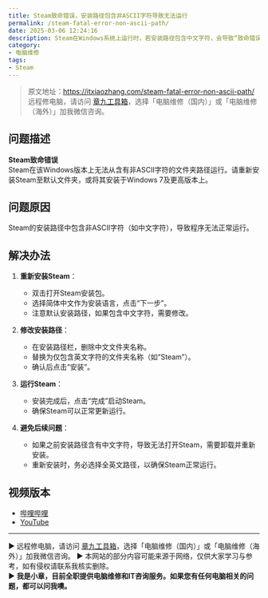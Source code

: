 ```yaml
---
title: Steam致命错误，安装路径包含非ASCII字符导致无法运行
permalink: /steam-fatal-error-non-ascii-path/
date: 2025-03-06 12:24:16
description: Steam在Windows系统上运行时，若安装路径包含中文字符，会导致“致命错误”无法启动。本文详细解析问题原因，并提供正确的安装方法，确保Steam正常运行。
category:
- 电脑维修
tags:
- Steam
---
```


> 原文地址：<https://itxiaozhang.com/steam-fatal-error-non-ascii-path/>  
> 远程修电脑，请访问 [章九工具箱](https://zhang9.com/)，选择「电脑维修（国内）」或「电脑维修（海外）」加我微信咨询。 

## 问题描述  

**Steam致命错误**  
Steam在该Windows版本上无法从含有非ASCII字符的文件夹路径运行。请重新安装Steam至默认文件夹，或将其安装于Windows 7及更高版本上。  

## 问题原因  

Steam的安装路径中包含非ASCII字符（如中文字符），导致程序无法正常运行。  

## 解决办法  

1. **重新安装Steam**：  
   - 双击打开Steam安装包。  
   - 选择简体中文作为安装语言，点击“下一步”。  
   - 注意默认安装路径，如果包含中文字符，需要修改。  

2. **修改安装路径**：  
   - 在安装路径栏，删除中文文件夹名称。  
   - 替换为仅包含英文字符的文件夹名称（如“Steam”）。  
   - 确认后点击“安装”。  

3. **运行Steam**：  
   - 安装完成后，点击“完成”启动Steam。  
   - 确保Steam可以正常更新运行。  

4. **避免后续问题**：  
   - 如果之前安装路径含有中文字符，导致无法打开Steam，需要卸载并重新安装。  
   - 重新安装时，务必选择全英文路径，以确保Steam正常运行。  

## 视频版本

- [哔哩哔哩](https://www.bilibili.com/video/BV1enRwYzEu2)
- [YouTube](https://youtu.be/MaRLsUXFcww?si=g2lIcp1vJ4vJ7mph)

---
▶ 远程修电脑，请访问 [章九工具箱](https://zhang9.com/)，选择「电脑维修（国内）」或「电脑维修（海外）」加我微信咨询。 
▶ 本网站的部分内容可能来源于网络，仅供大家学习与参考，如有侵权请联系我核实删除。  
▶ **我是小章，目前全职提供电脑维修和IT咨询服务。如果您有任何电脑相关的问题，都可以问我噢。**  
